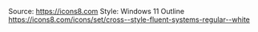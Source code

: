 Source: https://icons8.com
Style: Windows 11 Outline
https://icons8.com/icons/set/cross--style-fluent-systems-regular--white